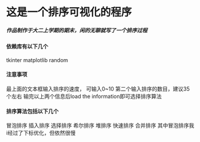 # 这是一个排序可视化的程序
##### 作品制作于大二上学期的期末，闲的无聊就写了一个排序过程

#### 依赖库有以下几个
tkinter 
matplotlib
random
#### 注意事项
最上面的文本框输入排序的速度， 可输入0~10
第二个输入排序的数目，建议35个左右
输完以上两个信息后load the information即可选择排序算法
#### 排序算法包括以下几个
冒泡排序
插入排序
选择排序
希尔排序
堆排序
快速排序
合并排序
其中冒泡排序我i经过了下标优化，但依然很慢
